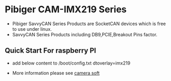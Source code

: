 # Pibiger CAM-IMX219 Series
- Pibiger SavvyCAN Series Products are SocketCAN devices which is free to use under linux.
- SavvyCAN Series Products including DB9,PCIE,Breakout Pins factor.

## Quick Start For raspberry PI
- add below content to /boot/config.txt
dtoverlay=imx219

- More information please see [camera soft](https://www.raspberrypi.com/documentation/computers/camera_software.html)